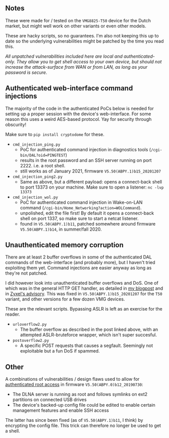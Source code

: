 ## Notes
These were made for / tested on the `VMG8825-T50` device for the Dutch market, but might well work on other variants or even other models.

These are hacky scripts, so no guarantees. I'm also not keeping this up to date so the underlying vulnerabilities might be patched by the time you read this.

*All unpatched vulnerabilities included here are local and authenticated-only. They allow you to get shell access to your own device, but should not increase the attack-surface from WAN or from LAN, as long as your password is secure.*

## Authenticated web-interface command injections 
The majority of the code in the authenticated PoCs below is needed for setting up a proper session with the device's web-interface. For some reason this uses a weird AES-based protocol. Yay for security through obscurity!

Make sure to `pip install cryptodome` for these.

- `cmd_injection_ping.py`
	- PoC for authenticated command injection in diagnostics tools (`/cgi-bin/DAL?oid=PINGTEST`)
	- results in the root password and an SSH server running on port 2222. i.e. a root shell.
	- still works as of January 2021, firmware `V5.50(ABPY.1)b15_20201207` 
- `cmd_injection_ping2.py`
	- Same as above, but a different payload: opens a connect-back shell to port 13373 on your machine. Make sure to open a listener: `nc -lvp 13373`
- `cmd_injection_wol.py`
	- PoC for authenticated command injection in Wake-on-LAN command (`/cgi-bin/Home_Networking?action=WOLCommand`).
	- unpolished, edit the file first! By default it opens a connect-back shell on port 1337, so make sure to start a netcat listener.
	- found in `V5.50(ABPY.1)b11`, patched somewhere around firmware `V5.50(ABPY.1)b14`, in summer/fall 2020.


## Unauthenticated memory corruption
There are at least 2 buffer overflows in some of the authenticated DAL commands of the web-interface (and probably more), but I haven't tried exploiting them yet. Command injections are easier anyway as long as they're not patched.

I did however look into unauthenticated buffer overflows and DoS. One of which was in the general HTTP GET handler, as detailed in [my blogpost](https://th0mas.nl/2020/11/17/exploiting-a-stack-based-buffer-overflow-in-practice/) and in [Zyxel's advisory](https://www.zyxel.com/support/Zyxel-security-advisory-for-remote-code-execution-and-denial-of-service-vulnerabilities-of-CPE.shtml). This was fixed in `V5.50(ABPY.1)b15_20201207` for the `T50` variant, and other versions for a few dozen VMG devices.

These are the relevant scripts. Bypassing ASLR is left as an exercise for the reader.

- `urloverflow2.py`
	- The buffer overflow as described in the post linked above, with an attempted ASLR-bruteforce wrapper, which isn't super succesful.
- `postoverflow2.py`
	- A specific POST requests that causes a segfault. Seemingly not exploitable but a fun DoS if spammed.


## Other

A combinations of vulnerabilities / design flaws used to allow for [authenticated root access](https://th0mas.nl/2020/03/26/getting-root-on-a-zyxel-vmg8825-t50-router/) in firmware `V5.50(ABPY.0)b12_20190730`:
- The DLNA server is running as root and follows symlinks on ext2 partitions on connected USB drives
- The device's backed-up config file could be edited to enable certain management features and enable SSH access

The latter has since been fixed (as of `V5.50(ABPY.1)b11`, I think) by encrypting the config file. This trick can therefore no longer be used to get a shell.